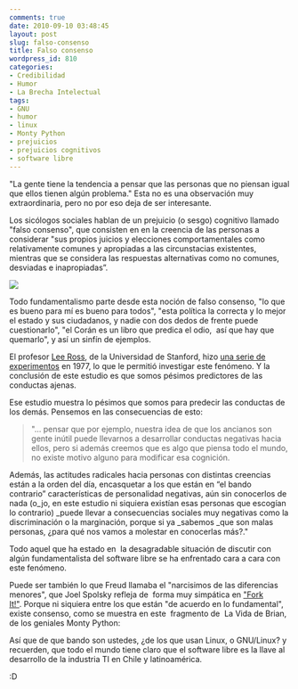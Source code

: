 ```yaml
---
comments: true
date: 2010-09-10 03:48:45
layout: post
slug: falso-consenso
title: Falso consenso
wordpress_id: 810
categories:
- Credibilidad
- Humor
- La Brecha Intelectual
tags:
- GNU
- humor
- linux
- Monty Python
- prejuicios
- prejuicios cognitivos
- software libre
---
```


"La gente tiene la tendencia a pensar que las personas que no piensan igual que ellos tienen algún problema." Esta no es una observación muy extraordinaria, pero no por eso deja de ser interesante.

Los sicólogos sociales hablan de un prejuicio (o sesgo) cognitivo llamado "falso consenso", que consisten en en la creencia de las personas a considerar "sus propios juicios y elecciones comportamentales como relativamente comunes y apropiadas a las circunstacias existentes, mientras que se considera las respuestas alternativas como no comunes, desviadas e inapropiadas”.

[![](http://www.lnds.net/blog/wp-content/uploads/2010/09/Little_Rock_integration_protest-300x199.jpg)](http://www.lnds.net/blog/wp-content/uploads/2010/09/Little_Rock_integration_protest.jpg)

Todo fundamentalismo parte desde esta noción de falso consenso, "lo que es bueno para mí es bueno para todos", "esta política la correcta y lo mejor el estado y sus ciudadanos, y nadie con dos dedos de frente puede cuestionarlo", "el Corán es un libro que predica el odio,  así que hay que quemarlo", y así un sinfín de ejemplos.

El profesor [Lee Ross](http://en.wikipedia.org/wiki/Lee_Ross), de la Universidad de Stanford, hizo [una serie de experimentos](http://nosolofreud.wordpress.com/2010/01/18/el-falso-consenso/) en 1977, lo que le permitió investigar este fenómeno. Y la conclusión de este estudio es que somos pésimos predictores de las conductas ajenas.

Ese estudio muestra lo pésimos que somos para predecir las conductas de los demás. Pensemos en las consecuencias de esto:


> "… pensar que por ejemplo, nuestra idea de que los ancianos son gente inútil puede llevarnos a desarrollar conductas negativas hacia ellos, pero si además creemos que es algo que piensa todo el mundo, no existe motivo alguno para modificar esa cognición.

Además, las actitudes radicales hacia personas con distintas creencias están a la orden del día, encasquetar a los que están en “el bando contrario” características de personalidad negativas, aún sin conocerlos de nada (o_jo, en este estudio ni siquiera existían esas personas que escogían lo contrario) _puede llevar a consecuencias sociales muy negativas como la discriminación o la marginación, porque si ya _sabemos _que son malas personas, ¿para qué nos vamos a molestar en conocerlas más?."


Todo aquel que ha estado en  la desagradable situación de discutir con algún fundamentalista del software libre se ha enfrentado cara a cara con este fenómeno.

Puede ser también lo que Freud llamaba el "narcisimos de las diferencias menores", que Joel Spolsky refleja de  forma muy simpática en ["Fork It!"](http://blog.stackoverflow.com/2010/09/fork-it/). Porque ni siquiera entre los que están "de acuerdo en lo fundamental", existe consenso, como se muestra en este  fragmento de  La Vida de Brian, de los geniales Monty Python:


Así que de que bando son ustedes, ¿de los que usan Linux, o GNU/Linux? y recuerden, que todo el mundo tiene claro que el software libre es la llave al desarrollo de la industria TI en Chile y latinoamérica.

:D
